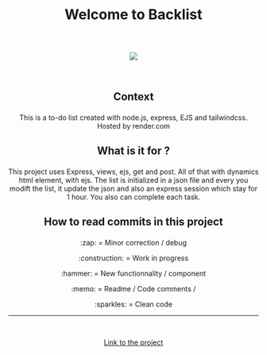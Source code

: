 # <p align="center">Welcome to Backlist

<br />
<p align=center ><img src="https://github.com/Joliwood/todo-list-back/blob/main/docs/backlist.gif?raw=true" /></p>
<br />

## <p align="center">Context

<p align="center">This is a to-do list created with node.js, express, EJS and tailwindcss. Hosted by render.com

## <p align="center">What is it for ?

<p align="center">This project uses Express, views, ejs, get and post. All of that with dynamics html element, with ejs. The list is initialized in a json file and every you modift the list, it update the json and also an express session which stay for 1 hour. You also can complete each task.

## <p align="center">How to read commits in this project

<p align="center">:zap: = Minor correction / debug
<p align="center">:construction: = Work in progress
<p align="center">:hammer: = New functionnality / component
<p align="center">:memo: = Readme / Code comments / 
<p align="center">:sparkles: = Clean code

<br />
<hr>
<br />

<p align="center"><a href="https://backlist.onrender.com/" target="_blank">Link to the project</a>
